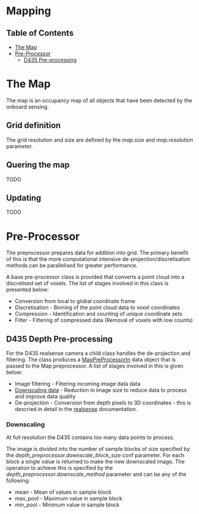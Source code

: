 # Mapping
## Table of Contents
- [The Map](#the_map)
- [Pre-Processor](#preprocessor)
    - [D435 Pre-processing](#d435_preprocessor)

# <a name="the_map"></a>The Map
The map is an occupancy map of all objects that have been detected by the onboard sensing.

## <a name="grid"></a>Grid definition
The grid resolution and size are defined by the _map.size_ and _map.resolution_ parameter.

## <a name="map_query"></a>Quering the map
TODO

## <a name="update_map"></a>Updating
TODO

# <a name="preprocessor"></a>Pre-Processor
The preprocessor prepares data for addition into grid. The primary benefit of this is that the more computational intensive de-projection/discretisation methods can be parallelised for greater performance.

A base pre-processor class is provided that converts a point cloud into a discretised set of voxels. The list of stages involved in this class is presented below:
- Conversion from local to global coordinate frame
- Discretisation - Binning of the point cloud data to voxel coordinates 
- Compression - Identification and counting of unique coordinate sets
- Filter - Filtering of compressed data (Removal of voxels with low counts)

## <a name="d435_preprocessor"></a>D435 Depth Pre-processing
For the D435 realsense camera a child class handles the de-projection and filtering. The class produces a [MapPreProcessorIn](Publisher_List.md#MapPreProcessorIn) data object that is passed to the Map preprocessor. A list of stages involved in this is given below:
- Image filtering - Filtering incoming image data data
- [Downscaling data](#d435_downscale) - Reduction in image size to reduce data to process and improve data quality
- De-projection - Conversion from depth pixels to 3D coordinates - this is descried in detail in the [realsense](realsense.md#deprojection) documentation.


### <a name="d435_downscale"></a>Downscaling
At full resolution the D435 contains too many data points to process.

The image is divided into the number of sample blocks of size specified by the _depth_preprocessor.downscale_block_size_ conf parameter. For each block a single value is returned to make the new downscaled image. The operation to achieve this is specified by the _depth_preprocessor.downscale_method_ parameter and can be any of the following:
- mean - Mean of values in sample block
- max_pool - Maximum value in sample block
- min_pool - Minimum value in sample block
